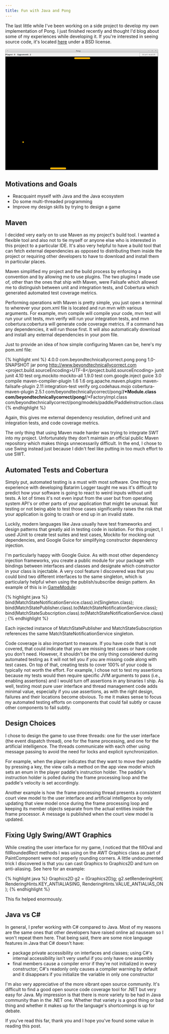 ```yaml
---
title: Fun with Java and Pong
---
```

The last little while I've been working on a side project to develop my own implementation of Pong. I just finished recently and thought I'd blog about some of my experiences while developing it. If you're interested in seeing source code, it's located [here]("https://github.com/jeffcharles/pong" "Pong source code") under a BSD license.

<a href="/images/pong_screenshot_smaller.png"><img src="/images/pong_screenshot_smaller.png" alt="Pong gameplay" title="Pong gameplay" width="486" height="385"></a>

## Motivations and Goals

* Reacquaint myself with Java and the Java ecosystem
* Do some multi-threaded programming
* Improve my design skills by trying to design a game

## Maven

I decided very early on to use Maven as my project's build tool. I wanted a flexible tool and also not to tie myself or anyone else who is interested in this project to a particular IDE. It's also very helpful to have a build tool that can fetch external dependencies as opposed to distributing them inside the project or requiring other developers to have to download and install them in particular places.

Maven simplified my project and the build process by enforcing a convention and by allowing me to use plugins. The two plugins I made use of, other than the ones that ship with Maven, were Failsafe which allowed me to distinguish between unit and integration tests, and Cobertura which generated automated test coverage metrics.

Performing operations with Maven is pretty simple, you just open a terminal to wherever your pom.xml file is located and run mvn with various arguments. For example, mvn compile will compile your code, mvn test will run your unit tests, mvn verify will run your integration tests, and mvn cobertura:cobertura will generate code coverage metrics. If a command has any dependencies, it will run those first. It will also automatically download and install any external dependencies in your pom file.

Just to provide an idea of how simple configuring Maven can be, here's my pom.xml file:

{% highlight xml %}
<project xmlns="http://maven.apache.org/POM/4.0.0" xmlns:xsi="http://www.w3.org/2001/XMLSchema-instance"
  xsi:schemaLocation="http://maven.apache.org/POM/4.0.0 http://maven.apache.org/xsd/maven-4.0.0.xsd">
  <modelVersion>4.0.0</modelVersion>
  <groupId>com.beyondtechnicallycorrect.pong</groupId>
  <artifactId>pong</artifactId>
  <version>1.0-SNAPSHOT</version>
  <packaging>jar</packaging>
  <name>pong</name>
  <url>http://www.beyondtechnicallycorrect.com</url>
  <properties>
    <project.build.sourceEncoding>UTF-8</project.build.sourceEncoding>
  </properties>
  <dependencies>
    <dependency>
      <groupId>junit</groupId>
      <artifactId>junit</artifactId>
      <version>4.10</version>
      <scope>test</scope>
    </dependency>
    <dependency>
      <groupId>org.mockito</groupId>
      <artifactId>mockito-all</artifactId>
      <version>1.9.0</version>
      <scope>test</scope>
    </dependency>
    <dependency>
      <groupId>com.google.inject</groupId>
      <artifactId>guice</artifactId>
      <version>3.0</version>
      <scope>compile</scope>
    </dependency>
  </dependencies>
  <build>
  <plugins>
    <plugin>
        <artifactId>maven-compiler-plugin</artifactId>
        <configuration>
          <source>1.6</source>
          <target>1.6</target>
        </configuration>
      </plugin>
      <plugin>
        <groupId>org.apache.maven.plugins</groupId>
        <artifactId>maven-failsafe-plugin</artifactId>
        <version>2.11</version>
        <executions>
          <execution>
            <goals>
              <goal>integration-test</goal>
              <goal>verify</goal>
            </goals>
          </execution>
        </executions>
      </plugin>
    </plugins>
  </build>
  <reporting>
    <plugins>
      <plugin>
        <groupId>org.codehaus.mojo</groupId>
        <artifactId>cobertura-maven-plugin</artifactId>
        <version>2.5.1</version>
        <configuration>
          <instrumentation>
            <excludes>
              <exclude>com/beyondtechnicallycorrect/pong/**/*Module.class</exclude>
              <exclude>com/beyondtechnicallycorrect/pong/**/*FactoryImpl.class</exclude>
              <exclude>com/beyondtechnicallycorrect/pong/models/paddle/PaddleInstruction.class</exclude>
            </excludes>
          </instrumentation>
        </configuration>
      </plugin>
    </plugins>
  </reporting>
</project>
{% endhighlight %}

Again, this gives me external dependency resolution, defined unit and integration tests, and code coverage metrics.

The only thing that using Maven made harder was trying to integrate SWT into my project. Unfortunately they don't maintain an official public Maven repository which makes things unnecessarily difficult. In the end, I chose to use Swing instead just because I didn't feel like putting in too much effort to use SWT.

## Automated Tests and Cobertura
Simply put, automated testing is a must with most software. One thing my experience with developing Batarim Logger taught me was it's difficult to predict how your software is going to react to weird inputs without unit tests. A lot of times it's not even input from the user but from operating system API's or other parts of your application that might be unusual. Not testing or not being able to test those cases significantly raises the risk that your application is going to crash or end up in an invalid state.

Luckily, modern languages like Java usually have test frameworks and design patterns that greatly aid in testing code in isolation. For this project, I used JUnit to create test suites and test cases, Mockito for mocking out dependencies, and Google Guice for simplifying constructor dependency injection.

I'm particularly happy with Google Guice. As with most other dependency injection frameworks, you create a public module for your package with bindings between interfaces and classes and designate which constructor in your class is injectable. A very cool feature I discovered was that you could bind two different interfaces to the same singleton, which is particularly helpful when using the publish/subscribe design pattern. An example of this is in [GameModule](https://github.com/jeffcharles/pong/blob/master/src/main/java/com/beyondtechnicallycorrect/pong/models/game/GameModule.java "GameModule"):

{% highlight java %}
bind(MatchStateNotificationService.class).in(Singleton.class);
bind(MatchStatePublisher.class).to(MatchStateNotificationService.class);
bind(MatchStateSubscription.class).to(MatchStateNotificationService.class);
{% endhighlight %}

Each injected instance of MatchStatePublisher and MatchStateSubscription references the same MatchStateNotificationService singleton.

Code coverage is also important to measure. If you have code that is not covered, that could indicate that you are missing test cases or have code you don't need. However, it shouldn't be the only thing considered during automated testing as it will not tell you if you are missing code along with test cases. On top of that, creating tests to cover 100% of your code is typically not worth the effort. For example, I chose not to test my assertions because my tests would then require specific JVM arguments to pass (i.e., enabling assertions) and I would turn off assertions in any binaries I ship. As well, testing most pure user interface and thread management code adds minimal value, especially if you use assertions, as with the right design, failures and their locations become obvious. To me it makes sense to focus my automated testing efforts on components that could fail subtly or cause other components to fail subtly.

## Design Choices

I chose to design the game to use three threads: one for the user interface (the event dispatch thread), one for the frame processing, and one for the artificial intelligence. The threads communicate with each other using message passing to avoid the need for locks and explicit synchronization.

For example, when the player indicates that they want to move their paddle by pressing a key, the view calls a method on the app view model which sets an enum in the player paddle's instruction holder. The paddle's instruction holder is polled during the frame processing loop and the paddle's velocity is set accordingly.

Another example is how the frame processing thread presents a consistent court view model to the user interface and artificial intelligence by only updating that view model once during the frame processing loop and keeping its member objects separate from the actual entities inside the frame processor. A message is published when the court view model is updated.

## Fixing Ugly Swing/AWT Graphics

While creating the user interface for my game, I noticed that the fillOval and fillRoundedRect methods I was using on the AWT Graphics class as part of PaintComponent were not properly rounding corners. A little undocumented trick I discovered is that you can cast Graphics to Graphics2D and turn on anti-aliasing. See here for an example:

{% highlight java %}
Graphics2D g2 = (Graphics2D)g;
g2.setRenderingHint(
        RenderingHints.KEY_ANTIALIASING,
        RenderingHints.VALUE_ANTIALIAS_ON
    );
{% endhighlight %}

This fix helped enormously.

## Java vs C\#

In general, I prefer working with C# compared to Java. Most of my reasons are the same ones that other developers have raised online ad nauseam so I won't repeat them here. That being said, there are some nice language features in Java that C# doesn't have:

* package private accessibility on interfaces and classes; using C#'s internal accessibility isn't very useful if you only have one assembly
* final members cause a compiler error if they're not initialized in every constructor; C#'s readonly only causes a compiler warning by default and it disappears if you initialize the variable in only one constructor

I'm also very appreciative of the more vibrant open source community. It's difficult to find a good open source code coverage tool for .NET but very easy for Java. My impression is that there is more variety to be had in Java community than in the .NET one. Whether that variety is a good thing or bad thing and whether it makes up for the language's shortcomings is up for debate.

If you've read this far, thank you and I hope you've found some value in reading this post.
